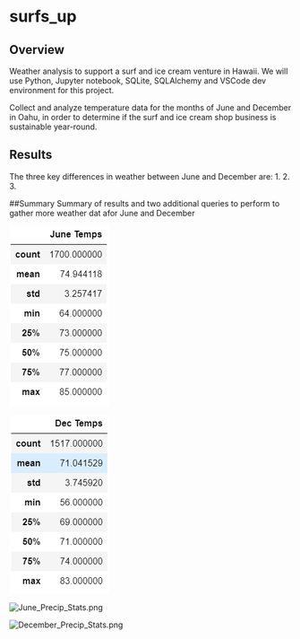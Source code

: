 # surfs_up
## Overview
Weather analysis to support a surf and ice cream venture in Hawaii. We will use Python, Jupyter notebook, SQLite, SQLAlchemy and VSCode dev environment for this project. 

Collect and analyze temperature data for the months of June and December in Oahu, in order to determine if the surf and ice cream shop business is sustainable year-round.

## Results
The three key differences in weather between June and December are:
1.
2.
3.

##Summary
Summary of results and two additional queries to perform to gather more weather dat afor June and December

![June_Temps_Stats.png](/Resources/June_Temps_Stats.png)

![December_Temps_Stats.png](/Resources/December_Temps_Stats.png)

![June_Precip_Stats.png](/Resources/June_Precip_Statspng)

![December_Precip_Stats.png](/Resources/December_Precip_Statspng)



